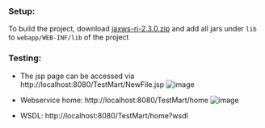 ### Setup:
To build the project, download <a href="https://github.com/javaee/metro-jax-ws?tab=readme-ov-file">jaxws-ri-2.3.0.zip</a> and add all jars under `lib` to `webapp/WEB-INF/lib` of the project 


### Testing:
- The jsp page can be accessed via http://localhost:8080/TestMart/NewFile.jsp
  ![image](https://github.com/anushkadeshpande/soap-webservices-scratchpad/assets/53345232/df0d21a3-4b65-46be-8bdf-7428d8d7b334)

- Webservice home:
  http://localhost:8080/TestMart/home
  ![image](https://github.com/anushkadeshpande/soap-webservices-scratchpad/assets/53345232/496f1cd4-02a2-4881-83e7-928afbc7fa7c)

- WSDL:
  http://localhost:8080/TestMart/home?wsdl
